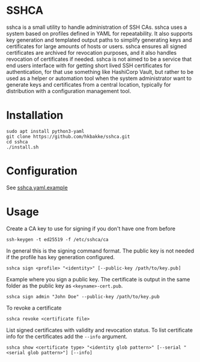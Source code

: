 # SSHCA
sshca is a small utility to handle administration of SSH CAs. sshca uses a
system based on profiles defined in YAML for repeatability. It also supports
key generation and templated output paths to simplify generating keys and
certificates for large amounts of hosts or users. sshca ensures all signed
certificates are archived for revocation purposes, and it also handles
revocation of certificates if needed. sshca is not aimed to be a service that
end users interface with for getting short lived SSH certificates for
authentication, for that use something like HashiCorp Vault, but rather to be
used as a helper or automation tool when the system administrator want to
generate keys and certificates from a central location, typically for
distribution with a configuration management tool.

# Installation

    sudo apt install python3-yaml
    git clone https://github.com/hkbakke/sshca.git
    cd sshca
    ./install.sh

# Configuration
See [sshca.yaml.example](src/sshca.yaml.example)

# Usage
Create a CA key to use for signing if you don't have one from before

    ssh-keygen -t ed25519 -f /etc/sshca/ca

In general this is the signing command format. The public key is not needed if
the profile has key generation configured.

    sshca sign <profile> "<identity>" [--public-key /path/to/key.pub]

Example where you sign a public key. The certificate is output in the same
folder as the public key as `<keyname>-cert.pub`.

    sshca sign admin "John Doe" --public-key /path/to/key.pub

To revoke a certificate

    sshca revoke <certificate file>

List signed certificates with validity and revocation status. To list
certificate info for the certificates add the `--info` argument.

    sshca show <certificate type> "<identity glob pattern>" [--serial "<serial glob pattern>"] [--info]
